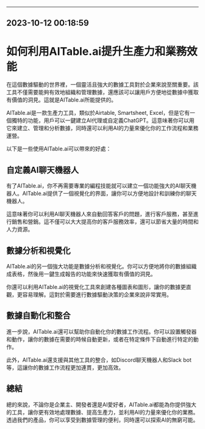 

---------------------------------------------
2023-10-12 00:18:59
---------------------------------------------

# 如何利用AITable.ai提升生產力和業務效能

在這個數據驅動的世界裡，一個靈活且強大的數據工具對於企業來說至關重要。該工具不僅需要能夠有效地組織和管理數據，還應該可以讓用戶方便地從數據中獲取有價值的洞見。這就是AITable.ai所能提供的。

AITable.ai是一款生產力工具，類似於Airtable, Smartsheet, Excel，但是它有一個獨特的功能，用戶可以一鍵建立AI代理或自定義ChatGPT。這意味著你可以用它來建立、管理和分析數據，同時還可以利用AI的力量來優化你的工作流程和業務運營。

以下是一些使用AITable.ai可以帶來的好處：

## 自定義AI聊天機器人

有了AITable.ai，你不再需要專業的編程技能就可以建立一個功能強大的AI聊天機器人。AITable.ai提供了一個視覺化的界面，讓你可以方便地設計和訓練你的聊天機器人。

這意味著你可以利用AI聊天機器人來自動回答客戶的問題，進行客戶服務，甚至進行銷售和營銷。這不僅可以大大提高你的客戶服務效率，還可以節省大量的時間和人力資源。

## 數據分析和視覺化

AITable.ai的另一個強大功能是數據分析和視覺化。你可以方便地將你的數據組織成表格，然後用一鍵生成報告的功能來快速獲取有價值的洞見。

你還可以利用AITable.ai的視覺化工具來創建各種圖表和圖形，讓你的數據更直觀，更容易理解。這對於需要進行數據驅動決策的企業來說非常實用。

## 數據自動化和整合

進一步說，AITable.ai還可以幫助你自動化你的數據工作流程。你可以設置觸發器和動作，讓你的數據在需要的時候自動更新，或者在特定條件下自動進行特定的動作。

此外，AITable.ai還支援與其他工具的整合，如Discord聊天機器人和Slack bot等，這讓你的數據工作流程更加連貫，更加高效。

## 總結

總的來說，不論你是企業主、開發者還是AI愛好者，AITable.ai都能為你提供強大的工具，讓你更有效地處理數據、提高生產力，並利用AI的力量來優化你的業務。透過我們的產品，你可以享受到數據管理的便利，同時還可以探索AI的無窮可能。